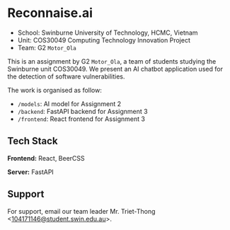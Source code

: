 # Reconnaise.ai

- School: Swinburne University of Technology, HCMC, Vietnam
- Unit: COS30049 Computing Technology Innovation Project
- Team: G2 `Motor_Ola`

This is an assignment by G2 `Motor_Ola`, a team of students studying the Swinburne unit COS30049. We present an AI chatbot application used for the detection of software vulnerabilities.

The work is organised as follow:

- `/models`: AI model for Assignment 2
- `/backend`: FastAPI backend for Assignment 3
- `/frontend`: React frontend for Assignment 3

## Tech Stack

**Frontend:** React, BeerCSS

**Server:** FastAPI

## Support

For support, email our team leader Mr. Triet-Thong \<<104171146@student.swin.edu.au>\>.
